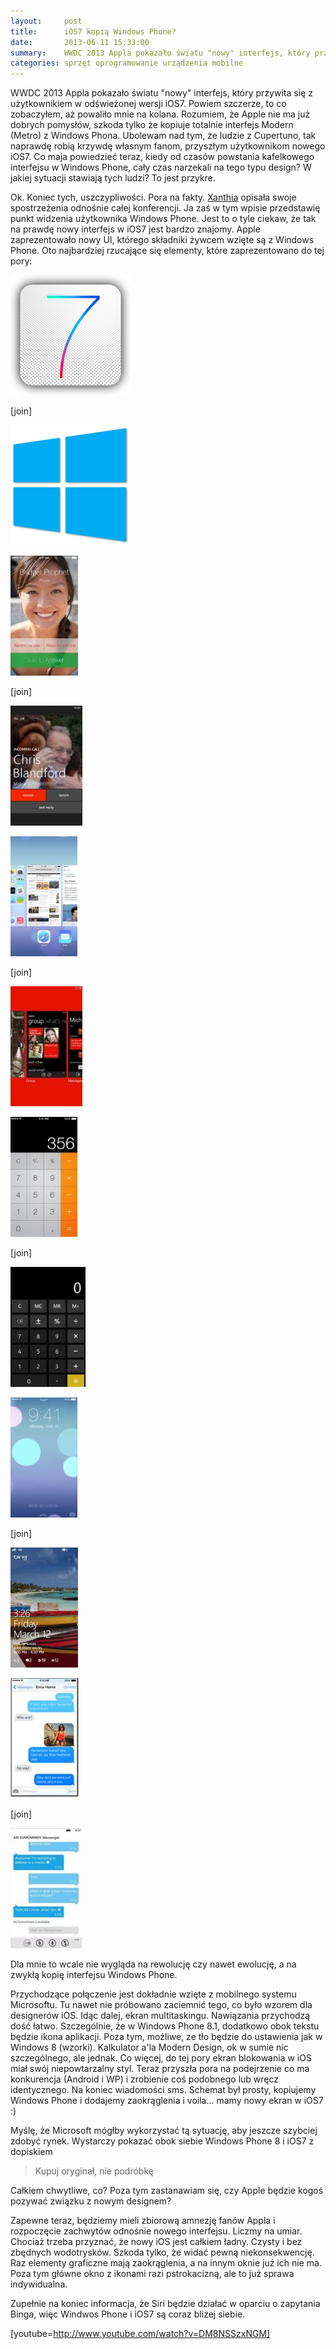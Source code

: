 ```yaml
---
layout:     post
title:      iOS7 kopią Windows Phone?
date:       2013-06-11 15:33:00
summary:    WWDC 2013 Appla pokazało światu "nowy" interfejs, który przywita się z użytkownikiem w odświeżonej wersji iOS7. Powiem szczerze, to co zobaczyłem, aż powaliło mnie na kolana. Rozumiem, że Apple nie ma już dobrych pomysłów, szkoda tylko że kopiuje totalnie interfejs Modern (Metro) z Windows Phona. Ub...
categories: sprzęt oprogramowanie urządzenia mobilne
---
```




WWDC 2013 Appla pokazało światu "nowy" interfejs, który przywita się z użytkownikiem w odświeżonej wersji iOS7. Powiem szczerze, to co zobaczyłem, aż powaliło mnie na kolana. Rozumiem, że Apple nie ma już dobrych pomysłów, szkoda tylko że kopiuje totalnie interfejs Modern (Metro) z Windows Phona. Ubolewam nad tym, że ludzie z Cupertuno, tak naprawdę robią krzywdę własnym fanom, przyszłym użytkownikom nowego iOS7. Co maja powiedzieć teraz, kiedy od czasów powstania kafelkowego interfejsu w Windows Phone, cały czas narzekali na tego typu design? W jakiej sytuacji stawiają tych ludzi? To jest przykre.

Ok. Koniec tych, uszczypliwości. Pora na fakty. [Xanthia](http://www.dobreprogramy.pl/Xanthia/WWDC--co-tym-razem-pokazalo-Apple,41854.html) opisała swoje spostrzeżenia odnośnie całej konferencji. Ja zaś w tym wpisie przedstawię punkt widzenia użytkownika Windows Phone. Jest to o tyle ciekaw, że tak na prawdę nowy interfejs w iOS7 jest bardzo znajomy. Apple zaprezentowało nowy UI, którego składniki żywcem wzięte są z Windows Phone. Oto najbardziej rzucające się elementy, które zaprezentowano do tej pory:



![desk](https://raw.githubusercontent.com/djfoxer/djfoxer.github.io/master/_img/2013-6-11-_88_/g_-_288x192_-_-_41860x20130611083339_0.png)

[join]

![desk](https://raw.githubusercontent.com/djfoxer/djfoxer.github.io/master/_img/2013-6-11-_88_/g_-_288x192_-_-_41860x20130611083700_0.png)

 



![desk](https://raw.githubusercontent.com/djfoxer/djfoxer.github.io/master/_img/2013-6-11-_88_/g_-_288x192_-_-_41860x20130611082614_0.jpg)

[join]

![desk](https://raw.githubusercontent.com/djfoxer/djfoxer.github.io/master/_img/2013-6-11-_88_/g_-_288x192_-_-_41860x20130611082621_0.jpg)


  


![desk](https://raw.githubusercontent.com/djfoxer/djfoxer.github.io/master/_img/2013-6-11-_88_/g_-_288x192_-_-_41860x20130611082627_0.jpg)

[join]

![desk](https://raw.githubusercontent.com/djfoxer/djfoxer.github.io/master/_img/2013-6-11-_88_/g_-_288x192_-_-_41860x20130611082630_0.jpg)

  



![desk](https://raw.githubusercontent.com/djfoxer/djfoxer.github.io/master/_img/2013-6-11-_88_/g_-_288x192_-_-_41860x20130611082635_0.jpg)

[join]

![desk](https://raw.githubusercontent.com/djfoxer/djfoxer.github.io/master/_img/2013-6-11-_88_/g_-_288x192_-_-_41860x20130611082639_0.jpg)

  



![desk](https://raw.githubusercontent.com/djfoxer/djfoxer.github.io/master/_img/2013-6-11-_88_/g_-_288x192_-_-_41860x20130611082644_0.jpg)

[join]

![desk](https://raw.githubusercontent.com/djfoxer/djfoxer.github.io/master/_img/2013-6-11-_88_/g_-_288x192_-_-_41860x20130611082649_0.jpg)


  


![desk](https://raw.githubusercontent.com/djfoxer/djfoxer.github.io/master/_img/2013-6-11-_88_/g_-_288x192_-_-_41860x20130611082655_0.jpg)

[join]

![desk](https://raw.githubusercontent.com/djfoxer/djfoxer.github.io/master/_img/2013-6-11-_88_/g_-_288x192_-_-_41860x20130611082659_0.jpg)

  

Dla mnie to wcale nie wygląda na rewolucję czy nawet ewolucję, a na zwykłą kopię interfejsu Windows Phone. 

Przychodzące połączenie jest dokładnie wzięte z mobilnego systemu Microsoftu. Tu nawet nie próbowano zaciemnić tego, co było wzorem dla designerów iOS.
Idąc dalej, ekran multitaskingu. Nawiązania przychodzą dość łatwo. Szczególnie, że w Windows Phone 8.1, dodatkowo obok tekstu będzie ikona aplikacji. Poza tym, możliwe, ze tło będzie do ustawienia jak w Windows 8 (wzorki).
Kalkulator a'la Modern Design, ok w sumie nic szczególnego, ale jednak.
Co więcej, do tej pory ekran blokowania w iOS miał swój niepowtarzalny styl. Teraz przyszła pora na podejrzenie co ma konkurencja (Android i WP) i zrobienie coś podobnego lub wręcz identycznego.
Na koniec wiadomości sms. Schemat był prosty, kopiujemy Windows Phone i dodajemy zaokrąglenia i voila... mamy nowy ekran w iOS7 :)


Myślę, że Microsoft mógłby wykorzystać tą sytuację, aby jeszcze szybciej zdobyć rynek. Wystarczy pokazać obok siebie Windows Phone 8 i iOS7 z dopiskiem
<blockquote>
<p>Kupuj oryginał, nie podróbkę</p>
</blockquote> 
Całkiem chwytliwe, co? Poza tym zastanawiam się, czy Apple będzie kogoś pozywać związku z nowym designem?

Zapewne teraz, będziemy mieli zbiorową amnezję fanów Appla i rozpoczęcie zachwytów odnośnie nowego interfejsu. Liczmy na umiar. Chociaż trzeba przyznać, że nowy iOS jest całkiem ładny. Czysty i bez zbędnych wodotrysków. Szkoda tylko, że widać pewną niekonsekwencję. Raz elementy graficzne mają zaokrąglenia, a na innym oknie już ich nie ma. Poza tym główne okno z ikonami razi pstrokacizną, ale to już sprawa indywidualna.

Zupełnie na koniec informacja, że Siri będzie działać w oparciu o zapytania Binga, więc Windwos Phone i iOS7 są coraz bliżej siebie. 


[youtube=http://www.youtube.com/watch?v=DM8NSSzxNGM]